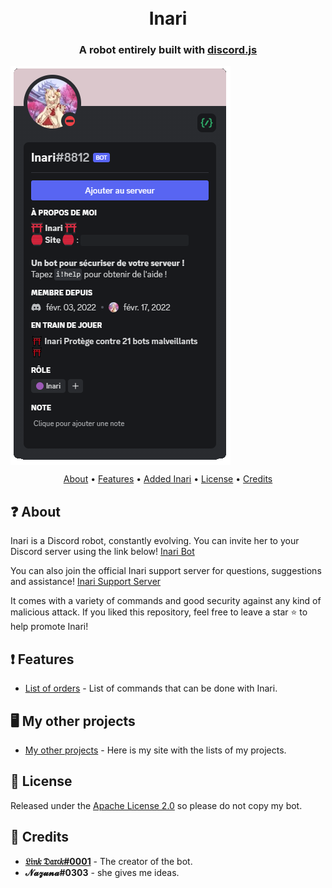 <h1 align="center">
  <br>
  Inari
  <br>
</h1>

<h3 align=center>A robot entirely built with <a href=https://github.com/discordjs/discord.js>discord.js</a></h3>

<a href="https://inari.neko-world.ovh/"><img align=center src="https://raw.githubusercontent.com/Link0Darck/Inari/main/Img/Inari.PNG"></a>

<p align="center">
  <a href="#about">About</a>
  •
  <a href="#Features">Features</a>
  •
  <a href="https://inari.neko-world.ovh/invite">Added Inari</a>
  •
  <a href="#license">License</a>
  •
  <a href="#credits">Credits</a>
</p>

## ❓ About

Inari is a Discord robot, constantly evolving. You can invite her to your Discord server using the link below!
[Inari Bot](https://inari.neko-world.ovh/invite)

You can also join the official Inari support server for questions, suggestions and assistance!
[Inari Support Server](https://inari.neko-world.ovh/support)

It comes with a variety of commands and good security against any kind of malicious attack.
If you liked this repository, feel free to leave a star ⭐ to help promote Inari!

## ❗ Features

 * [List of orders](https://inari.neko-world.ovh/docs) - List of commands that can be done with Inari.

## 🖥️ My other projects

 * [My other projects](https://linkdarck.neko-world.ovh/Projets/) - Here is my site with the lists of my projects.

## 📖 License

Released under the [Apache License 2.0](https://github.com/Link0Darck/Inari/blob/main/LICENSE) so please do not copy my bot.

## 📜 Credits

* **[𝔏𝔦𝔫𝑘 𝔇𝔞𝔯𝔠𝑘#0001](https://github.com/Link0Darck/)** - The creator of the bot.
* **𝓝𝓪𝔃𝓾𝓷𝓪#0303** - she gives me ideas.
